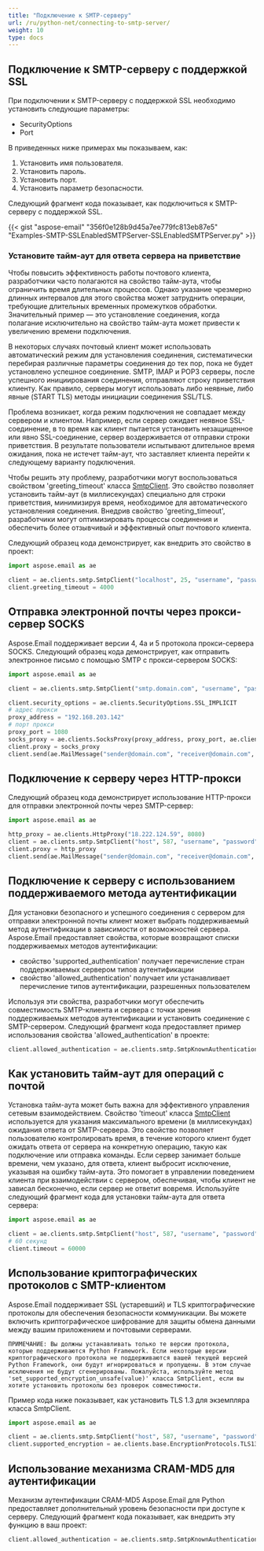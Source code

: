 ```yaml
---
title: "Подключение к SMTP-серверу"
url: /ru/python-net/connecting-to-smtp-server/
weight: 10
type: docs
---
```



## **Подключение к SMTP-серверу с поддержкой SSL**
При подключении к SMTP-серверу с поддержкой SSL необходимо установить следующие параметры:

- SecurityOptions
- Port

В приведенных ниже примерах мы показываем, как:

1. Установить имя пользователя.
1. Установить пароль.
1. Установить порт.
1. Установить параметр безопасности.

Следующий фрагмент кода показывает, как подключиться к SMTP-серверу с поддержкой SSL.

{{< gist "aspose-email" "356f0e128b9d45a7ee779fc813eb87e5" "Examples-SMTP-SSLEnabledSMTPServer-SSLEnabledSMTPServer.py" >}}

### **Установите тайм-аут для ответа сервера на приветствие**

Чтобы повысить эффективность работы почтового клиента, разработчики часто полагаются на свойство тайм-аута, чтобы ограничить время длительных процессов. Однако указание чрезмерно длинных интервалов для этого свойства может затруднить операции, требующие длительных временных промежутков обработки. Значительный пример — это установление соединения, когда полагание исключительно на свойство тайм-аута может привести к увеличению времени подключения.

В некоторых случаях почтовый клиент может использовать автоматический режим для установления соединения, систематически перебирая различные параметры соединения до тех пор, пока не будет установлено успешное соединение. SMTP, IMAP и POP3 серверы, после успешного инициирования соединения, отправляют строку приветствия клиенту. Как правило, серверы могут использовать либо неявные, либо явные (START TLS) методы инициации соединения SSL/TLS.

Проблема возникает, когда режим подключения не совпадает между сервером и клиентом. Например, если сервер ожидает неявное SSL-соединение, в то время как клиент пытается установить незащищенное или явно SSL-соединение, сервер воздерживается от отправки строки приветствия. В результате пользователи испытывают длительное время ожидания, пока не истечет тайм-аут, что заставляет клиента перейти к следующему варианту подключения.

Чтобы решить эту проблему, разработчики могут воспользоваться свойством 'greeting_timeout' класса [SmtpClient](https://reference.aspose.com/email/python-net/aspose.email.clients.smtp/smtpclient/#smtpclient-class). Это свойство позволяет установить тайм-аут (в миллисекундах) специально для строки приветствия, минимизируя время, необходимое для автоматического установления соединения. Внедрив свойство 'greeting_timeout', разработчики могут оптимизировать процессы соединения и обеспечить более отзывчивый и эффективный опыт почтового клиента.

Следующий образец кода демонстрирует, как внедрить это свойство в проект:

```py
import aspose.email as ae

client = ae.clients.smtp.SmtpClient("localhost", 25, "username", "password")
client.greeting_timeout = 4000
```
## **Отправка электронной почты через прокси-сервер SOCKS**

Aspose.Email поддерживает версии 4, 4a и 5 протокола прокси-сервера SOCKS. Следующий образец кода демонстрирует, как отправить электронное письмо с помощью SMTP с прокси-сервером SOCKS: 

```py
import aspose.email as ae

client = ae.clients.smtp.SmtpClient("smtp.domain.com", "username", "password")

client.security_options = ae.clients.SecurityOptions.SSL_IMPLICIT
# адрес прокси
proxy_address = "192.168.203.142"
# порт прокси
proxy_port = 1080
socks_proxy = ae.clients.SocksProxy(proxy_address, proxy_port, ae.clients.SocksVersion.SOCKS_V5)
client.proxy = socks_proxy
client.send(ae.MailMessage("sender@domain.com", "receiver@domain.com", "Отправка электронной почты через прокси", "Реализация протокола прокси-сервера SOCKS для версий 4, 4a, 5 (только аутентификация по имени пользователя/паролю)"))
```

## **Подключение к серверу через HTTP-прокси**

Следующий образец кода демонстрирует использование HTTP-прокси для отправки электронной почты через SMTP-сервер: 

```py
import aspose.email as ae

http_proxy = ae.clients.HttpProxy("18.222.124.59", 8080)
client = ae.clients.smtp.SmtpClient("host", 587, "username", "password")
client.proxy = http_proxy
client.send(ae.MailMessage("sender@domain.com", "receiver@domain.com", "Отправка электронной почты через прокси", "Тело"))
```

## **Подключение к серверу с использованием поддерживаемого метода аутентификации**

Для установки безопасного и успешного соединения с сервером для отправки электронной почты клиент может выбрать поддерживаемый метод аутентификации в зависимости от возможностей сервера. Aspose.Email предоставляет свойства, которые возвращают списки поддерживаемых методов аутентификации: 

- свойство 'supported_authentication' получает перечисление стран поддерживаемых сервером типов аутентификации 
- свойство 'allowed_authentication' получает или устанавливает перечисление типов аутентификации, разрешенных пользователем 

Используя эти свойства, разработчики могут обеспечить совместимость SMTP-клиента и сервера с точки зрения поддерживаемых методов аутентификации и установить соединение с SMTP-сервером. Следующий фрагмент кода предоставляет пример использования свойства 'allowed_authentication' в проекте:

```py
client.allowed_authentication = ae.clients.smtp.SmtpKnownAuthenticationType.LOGIN
```

## **Как установить тайм-аут для операций с почтой**

Установка тайм-аута может быть важна для эффективного управления сетевым взаимодействием. Свойство 'timeout' класса [SmtpClient](https://reference.aspose.com/email/python-net/aspose.email.clients.smtp/smtpclient/#smtpclient-class) используется для указания максимального времени (в миллисекундах) ожидания ответа от SMTP-сервера. Это свойство позволяет пользователю контролировать время, в течение которого клиент будет ожидать ответа от сервера на конкретную операцию, такую как подключение или отправка команды. Если сервер занимает больше времени, чем указано, для ответа, клиент выбросит исключение, указывая на ошибку тайм-аута. Это помогает в управлении поведением клиента при взаимодействии с сервером, обеспечивая, чтобы клиент не зависал бесконечно, если сервер не ответит вовремя. Используйте следующий фрагмент кода для установки тайм-аута для ответа сервера:

```py
import aspose.email as ae

client = ae.clients.smtp.SmtpClient("host", 587, "username", "password", ae.clients.SecurityOptions.SSL_EXPLICIT)
# 60 секунд
client.timeout = 60000
```

## **Использование криптографических протоколов с SMTP-клиентом**

Aspose.Email поддерживает SSL (устаревший) и TLS криптографические протоколы для обеспечения безопасности коммуникации. Вы можете включить криптографическое шифрование для защиты обмена данными между вашим приложением и почтовыми серверами.

```
ПРИМЕЧАНИЕ: Вы должны устанавливать только те версии протокола, которые поддерживаются Python Framework. Если некоторые версии криптографического протокола не поддерживаются вашей текущей версией Python Framework, они будут игнорироваться и пропущены. В этом случае исключения не будут сгенерированы. Пожалуйста, используйте метод 'set_supported_encryption_unsafe(value)' класса SmtpClient, если вы хотите установить протоколы без проверок совместимости.
```
Пример кода ниже показывает, как установить TLS 1.3 для экземпляра класса SmtpClient.

```py
import aspose.email as ae

client = ae.clients.smtp.SmtpClient("host", 587, "username", "password", ae.clients.SecurityOptions.SSL_EXPLICIT)
client.supported_encryption = ae.clients.base.EncryptionProtocols.TLS13
```

## **Использование механизма CRAM-MD5 для аутентификации**

Механизм аутентификации CRAM-MD5 Aspose.Email для Python предоставляет дополнительный уровень безопасности при доступе к серверу. Следующий фрагмент кода показывает, как внедрить эту функцию в ваш проект:

```py
client.allowed_authentication = ae.clients.smtp.SmtpKnownAuthenticationType.CRAM_MD5
```